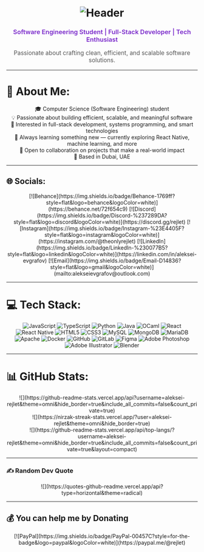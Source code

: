 <!-- Header -->
<h1 align="center">
  <img src="https://img.shields.io/badge/%F0%9F%91%8B%20Hi%2C%20I'm%20Aleksei%20Evgrafov-7928ca?style=for-the-badge&labelColor=ff0080&logo=github&logoColor=white" alt="Header" />
</h1>

<h3 align="center" style="color:#7928ca; font-weight: 600;">
  Software Engineering Student | Full-Stack Developer | Tech Enthusiast
</h3>

<p align="center" style="font-size: 1.1em; color: #555;">
  Passionate about crafting clean, efficient, and scalable software solutions.
</p>

---

# 💫 About Me:
<p align="center">
🎓 Computer Science (Software Engineering) student<br>
💡 Passionate about building efficient, scalable, and meaningful software<br>
🔧 Interested in full-stack development, systems programming, and smart technologies<br>
🌱 Always learning something new — currently exploring React Native, machine learning, and more<br>
🤝 Open to collaboration on projects that make a real-world impact<br>
📍 Based in Dubai, UAE
</p>

---

## 🌐 Socials:
<p align="center">
[![Behance](https://img.shields.io/badge/Behance-1769ff?style=flat&logo=behance&logoColor=white)](https://behance.net/72f654c9)
[![Discord](https://img.shields.io/badge/Discord-%237289DA?style=flat&logo=discord&logoColor=white)](https://discord.gg/rejlet)
[![Instagram](https://img.shields.io/badge/Instagram-%23E4405F?style=flat&logo=instagram&logoColor=white)](https://instagram.com/@theonlyrejlet)
[![LinkedIn](https://img.shields.io/badge/LinkedIn-%230077B5?style=flat&logo=linkedin&logoColor=white)](https://linkedin.com/in/aleksei-evgrafov)
[![Email](https://img.shields.io/badge/Email-D14836?style=flat&logo=gmail&logoColor=white)](mailto:alekseievgrafov@outlook.com)
</p>

---

# 💻 Tech Stack:
<p align="center">
  <!-- Languages & Frameworks -->
  <img alt="JavaScript" src="https://img.shields.io/badge/JavaScript-F7DF1E?style=for-the-badge&logo=javascript&logoColor=black" />
  <img alt="TypeScript" src="https://img.shields.io/badge/TypeScript-3178C6?style=for-the-badge&logo=typescript&logoColor=white" />
  <img alt="Python" src="https://img.shields.io/badge/Python-3776AB?style=for-the-badge&logo=python&logoColor=white" />
  <img alt="Java" src="https://img.shields.io/badge/Java-007396?style=for-the-badge&logo=java&logoColor=white" />
  <img alt="OCaml" src="https://img.shields.io/badge/OCaml-D7412B?style=for-the-badge&logo=ocaml&logoColor=white" />
  
  <!-- Frontend & Mobile -->
  <img alt="React" src="https://img.shields.io/badge/React-61DAFB?style=for-the-badge&logo=react&logoColor=black" />
  <img alt="React Native" src="https://img.shields.io/badge/React_Native-61DAFB?style=for-the-badge&logo=react&logoColor=black" />
  <img alt="HTML5" src="https://img.shields.io/badge/HTML5-E34F26?style=for-the-badge&logo=html5&logoColor=white" />
  <img alt="CSS3" src="https://img.shields.io/badge/CSS3-1572B6?style=for-the-badge&logo=css3&logoColor=white" />
  
  <!-- Databases -->
  <img alt="MySQL" src="https://img.shields.io/badge/MySQL-4479A1?style=for-the-badge&logo=mysql&logoColor=white" />
  <img alt="MongoDB" src="https://img.shields.io/badge/MongoDB-47A248?style=for-the-badge&logo=mongodb&logoColor=white" />
  <img alt="MariaDB" src="https://img.shields.io/badge/MariaDB-003545?style=for-the-badge&logo=mariadb&logoColor=white" />

  <!-- Tools & Platforms -->
  <img alt="Apache" src="https://img.shields.io/badge/Apache-CA1F11?style=for-the-badge&logo=apache&logoColor=white" />
  <img alt="Docker" src="https://img.shields.io/badge/Docker-2496ED?style=for-the-badge&logo=docker&logoColor=white" />
  <img alt="GitHub" src="https://img.shields.io/badge/GitHub-181717?style=for-the-badge&logo=github&logoColor=white" />
  <img alt="GitLab" src="https://img.shields.io/badge/GitLab-FCA121?style=for-the-badge&logo=gitlab&logoColor=white" />
  <img alt="Figma" src="https://img.shields.io/badge/Figma-F24E1E?style=for-the-badge&logo=figma&logoColor=white" />
  
  <!-- Design & Multimedia -->
  <img alt="Adobe Photoshop" src="https://img.shields.io/badge/Photoshop-31A8FF?style=for-the-badge&logo=adobephotoshop&logoColor=white" />
  <img alt="Adobe Illustrator" src="https://img.shields.io/badge/Illustrator-FF9A00?style=for-the-badge&logo=adobeillustrator&logoColor=white" />
  <img alt="Blender" src="https://img.shields.io/badge/Blender-F5792A?style=for-the-badge&logo=blender&logoColor=white" />
</p>

---

# 📊 GitHub Stats:
<p align="center">
  ![](https://github-readme-stats.vercel.app/api?username=aleksei-rejlet&theme=omni&hide_border=true&include_all_commits=false&count_private=true)<br/>
  ![](https://nirzak-streak-stats.vercel.app/?user=aleksei-rejlet&theme=omni&hide_border=true)<br/>
  ![](https://github-readme-stats.vercel.app/api/top-langs/?username=aleksei-rejlet&theme=omni&hide_border=true&include_all_commits=false&count_private=true&layout=compact)
</p>

---

### ✍️ Random Dev Quote
<p align="center">
  ![](https://quotes-github-readme.vercel.app/api?type=horizontal&theme=radical)
</p>

---

## 💰 You can help me by Donating
<p align="center">
  [![PayPal](https://img.shields.io/badge/PayPal-00457C?style=for-the-badge&logo=paypal&logoColor=white)](https://paypal.me/@rejlet) 
</p>

<!-- Proudly created with GPRM ( https://gprm.itsvg.in ) -->
